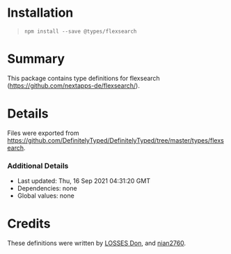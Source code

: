 # Installation
> `npm install --save @types/flexsearch`

# Summary
This package contains type definitions for flexsearch (https://github.com/nextapps-de/flexsearch/).

# Details
Files were exported from https://github.com/DefinitelyTyped/DefinitelyTyped/tree/master/types/flexsearch.

### Additional Details
 * Last updated: Thu, 16 Sep 2021 04:31:20 GMT
 * Dependencies: none
 * Global values: none

# Credits
These definitions were written by [LOSSES Don](https://github.com/Losses), and [nian2760](https://github.com/nian2760).
